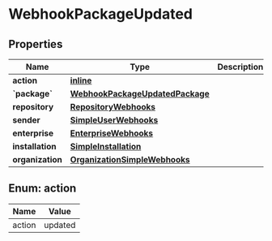 
# WebhookPackageUpdated

## Properties
Name | Type | Description | Notes
------------ | ------------- | ------------- | -------------
**action** | [**inline**](#Action) |  | 
**&#x60;package&#x60;** | [**WebhookPackageUpdatedPackage**](WebhookPackageUpdatedPackage.md) |  | 
**repository** | [**RepositoryWebhooks**](RepositoryWebhooks.md) |  | 
**sender** | [**SimpleUserWebhooks**](SimpleUserWebhooks.md) |  | 
**enterprise** | [**EnterpriseWebhooks**](EnterpriseWebhooks.md) |  |  [optional]
**installation** | [**SimpleInstallation**](SimpleInstallation.md) |  |  [optional]
**organization** | [**OrganizationSimpleWebhooks**](OrganizationSimpleWebhooks.md) |  |  [optional]


<a id="Action"></a>
## Enum: action
Name | Value
---- | -----
action | updated



